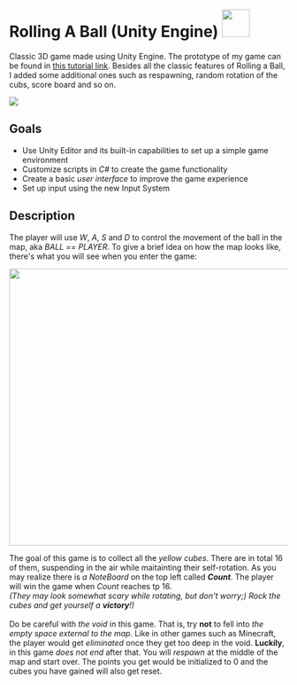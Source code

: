 <h1 id="opener"> Rolling A Ball (Unity Engine)  <img src="https://user-images.githubusercontent.com/90864900/152657420-f1a5e9e4-c1ef-49e0-8487-9eb6b6307370.png" height=50 width=50></h1>

Classic 3D game made using Unity Engine. The prototype of my game can be found in <a href="https://learn.unity.com/project/roll-a-ball">this tutorial link</a>. Besides all the classic features of Rolling a Ball, I added some additional ones such as respawning, random rotation of the cubs, score board and so on.

<a href="https://learn.unity.com/project/roll-a-ball"><img src="https://user-images.githubusercontent.com/90864900/157091146-f698c47f-2689-48e0-958d-910a33100d01.png"></a>


<h2> Goals </h2>
<p>
  <ul>
 <li>Use Unity Editor and its built-in capabilities to set up a simple game environment</li>
    <li>Customize scripts in <em>C#</em> to create the game functionality</li>
 <li>Create a basic <em>user interface</em> to improve the game experience</li>
 <li>Set up input using the new Input System</li>
 </ul>
</p>

<h2> Description </h2>
<p>
 The player will use <em>W</em>, <em>A</em>, <em>S</em> and <em>D</em> to control the movement of the ball in the map, aka <em>BALL == PLAYER</em>. To give a brief idea on how the map looks like, there's what you will see when you enter the game:
  <p align="center">
  <img src="https://user-images.githubusercontent.com/90864900/157111864-60f9ea70-f674-4f0b-8fc7-164f3d3d95b8.png" height=500 width=600>
</p>

  The goal of this game is to collect all the <em>yellow cubes</em>. There are in total 16 of them, suspending in the air while maitainting their self-rotation. As you may realize there is <em>a NoteBoard</em> on the top left called <strong><em>Count</em></strong>. The player will win the game when <em>Count</em> reaches tp 16.
 <br>
<i>(They may look somewhat scary while rotating, but don't worry;) Rock the cubes and get yourself a <strong>victory</strong>!)</i>
  <br>
  <br>
  Do be careful with <em>the void</em> in this game. That is, try <strong>not</strong> to fell into <em>the empty space external to the map</em>. Like in other games such as Minecraft, the player would get <em>eliminated</em> once they get too deep in the void. <strong>Luckily</strong>, in this game <em>does not end</em> after that. You will <em>respawn </em>at the middle of the map and start over. The points you get would be initialized to 0 and the cubes you have gained will also get reset.
</p>
  
